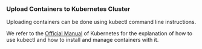 ### Upload Containers to Kubernetes Cluster

Uploading containers can be done using kubectl command line instructions.

We refer to the [Official Manual](https://kubernetes.io/docs/reference/kubectl/) of Kubernetes for the explanation of how to use kubectl and how to install and manage containers with it. 